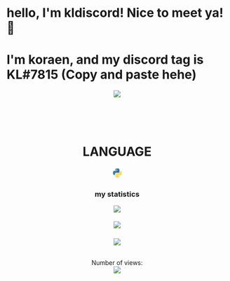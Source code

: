 # hello, I'm kldiscord! Nice to meet ya! 👋
# I'm koraen, and my discord tag is KL#7815 (Copy and paste hehe)


<p align="center">
  <img src="https://images-ext-1.discordapp.net/external/qHfzdmcowV8-PYeYq9aSHu5yYPmXexfMRhAXUZb7AFU/%3Fsize%3D128%26quality%3Dlossless/https/cdn.discordapp.com/emojis/750330104655380552.gif">
</p><br/><br/><br/>

<h1 align="center">LANGUAGE</h1>

<p align="center"> 
  <code><img height="25" src="https://raw.githubusercontent.com/devicons/devicon/master/icons/python/python-original.svg"></code>
</p>

<div align="center">
    <h3> my statistics</h3>
    <img src="https://activity-graph.herokuapp.com/graph?username=kldiscord"><br /><br />
    <img src="https://github-readme-stats.vercel.app/api?username=kldiscord&show_icons=true&theme=jolly&count_private=true" /><br /><br />
    <img align="center" src="https://github-readme-stats.vercel.app/api/top-langs/?username=kldiscord&layout=compact&theme=jolly&count_private=true" /><br />
</div>


<p align="center">
    <br>Number of views: <br>
    <img src="https://profile-counter.glitch.me/kldiscord/count.svg" />
</p>

